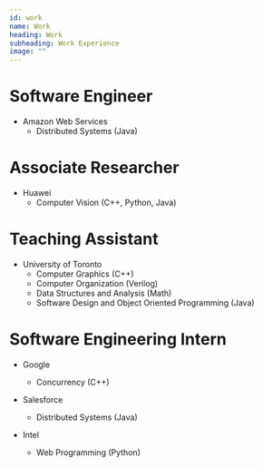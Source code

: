 ```yaml
---
id: work
name: Work
heading: Work
subheading: Work Experience
image: ""
---
```


# Software Engineer

* Amazon Web Services
    * Distributed Systems (Java)

# Associate Researcher
* Huawei 
    * Computer Vision (C++, Python, Java)

# Teaching Assistant
* University of Toronto
    * Computer Graphics (C++)
    * Computer Organization (Verilog)
    * Data Structures and Analysis (Math)
    * Software Design and Object Oriented Programming (Java)

# Software Engineering Intern

* Google
    * Concurrency (C++)

* Salesforce
    * Distributed Systems (Java)

* Intel
    * Web Programming (Python)
